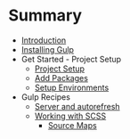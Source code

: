 # Summary

* [Introduction](README.md)
* [Installing Gulp](installing_gulp.md)
* Get Started - Project Setup
   * [Project Setup](project_setup.md)
   * [Add Packages](add_packages.md)
   * [Setup Environments](setup_environments.md)
* Gulp Recipes
   * [Server and autorefresh](server_and_autorefresh.md)
   * [Working with SCSS](working_with_scss.md)
       * [Source Maps](source_maps.md)

